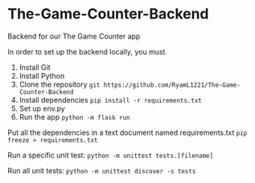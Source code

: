 # The-Game-Counter-Backend

Backend for our The Game Counter app

In order to set up the backend locally, you must

1. Install Git
2. Install Python
3. Clone the repository `git https://github.com/RyamL1221/The-Game-Counter-Backend`
4. Install dependencies `pip install -r requirements.txt`
5. Set up env.py
6. Run the app `python -m flask run `

Put all the dependencies in a text document named requirements.txt `pip freeze > requirements.txt`

Run a specific unit test: `python -m unittest tests.[filename]`

Run all unit tests: `python -m unittest discover -s tests`


